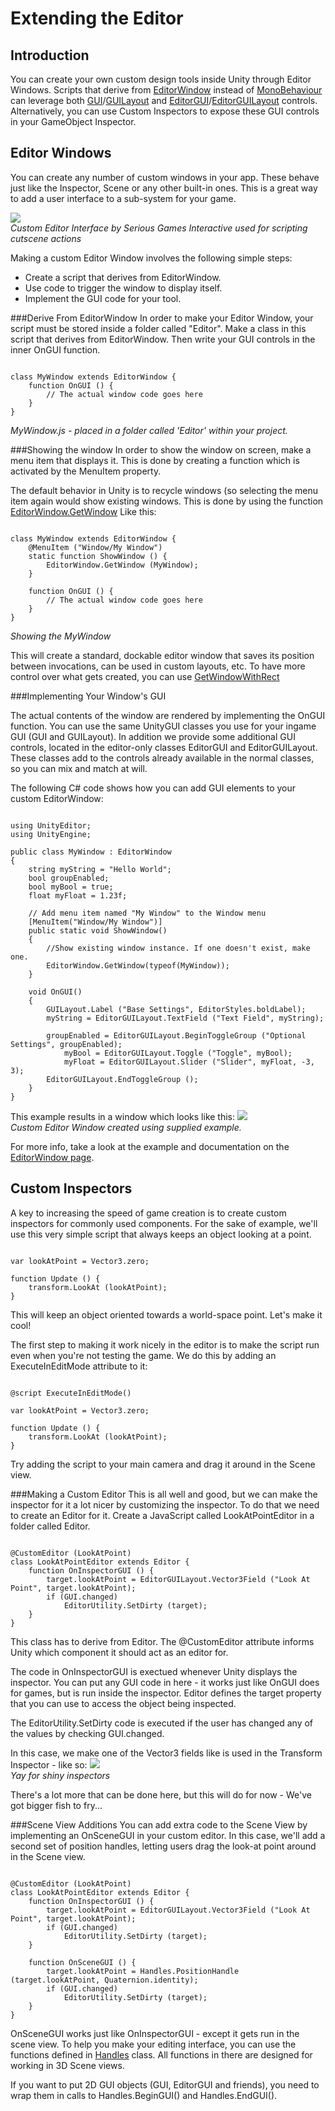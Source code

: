 Extending the Editor
====================


Introduction
------------


You can create your own custom design tools inside Unity through <span class=keyword>Editor Windows</span>.  Scripts that derive from [EditorWindow](ScriptRef:EditorWindow.html.html) instead of [MonoBehaviour](ScriptRef:MonoBehaviour.html.html) can leverage both [GUI](ScriptRef:EditorGUI.html.html)/[GUILayout](ScriptRef:GUI.html.html) and [EditorGUI](ScriptRef:GUILayout.html.html)/[EditorGUILayout](ScriptRef:EditorGUILayout.html.html) controls. Alternatively, you can use <span class=keyword>Custom Inspectors</span> to expose these GUI controls in your GameObject Inspector.


Editor Windows
--------------


You can create any number of custom windows in your app. These behave just like the Inspector, Scene or any other built-in ones. This is a great way to add a user interface to a sub-system for your game.

![](http://docwiki.hq.unity3d.com/uploads/Main/CustomEditorWindow.png)  
_Custom Editor Interface by Serious Games Interactive used for scripting cutscene actions_

Making a custom Editor Window involves the following simple steps:
* Create a script that derives from EditorWindow.
* Use code to trigger the window to display itself.
* Implement the GUI code for your tool.

###Derive From EditorWindow
In order to make your Editor Window, your script must be stored inside a folder called "Editor".  Make a class in this script that derives from EditorWindow. Then write your GUI controls in the inner OnGUI function.

````

class MyWindow extends EditorWindow {
    function OnGUI () {
        // The actual window code goes here
    }
}

````
_MyWindow.js - placed in a folder called 'Editor' within your project._

###Showing the window
In order to show the window on screen, make a menu item that displays it. This is done by creating a function which is activated by the 
<span class=keyword>MenuItem</span> property. 

The default behavior in Unity is to recycle windows (so selecting the menu item again would show existing windows. This is done by using the function [EditorWindow.GetWindow](ScriptRef:EditorWindow.GetWindow.html.html) Like this:
````

class MyWindow extends EditorWindow {
    @MenuItem ("Window/My Window")
    static function ShowWindow () {
        EditorWindow.GetWindow (MyWindow);
    }

    function OnGUI () {
        // The actual window code goes here
    }
}

````
_Showing the MyWindow_

This will create a standard, dockable editor window that saves its position between invocations, can be used in custom layouts, etc. To have more control over what gets created, you can use [GetWindowWithRect](ScriptRef:EditorWindow.GetWindowWithRect.html.html)

###Implementing Your Window's GUI

The actual contents of the window are rendered by implementing the OnGUI function. You can use the same UnityGUI classes you use for your ingame GUI (<span class=component>GUI</span> and <span class=component>GUILayout</span>). In addition we provide some additional GUI controls, located in the editor-only classes <span class=component>EditorGUI</span> and <span class=component>EditorGUILayout</span>. These classes add to the controls already available in the normal classes, so you can mix and match at will.

The following C# code shows how you can add GUI elements to your custom EditorWindow:
````

using UnityEditor;
using UnityEngine;

public class MyWindow : EditorWindow
{
	string myString = "Hello World";
	bool groupEnabled;
	bool myBool = true;
	float myFloat = 1.23f;
	
	// Add menu item named "My Window" to the Window menu
	[MenuItem("Window/My Window")]
	public static void ShowWindow()
	{
		//Show existing window instance. If one doesn't exist, make one.
		EditorWindow.GetWindow(typeof(MyWindow));
	}
	
	void OnGUI()
	{
		GUILayout.Label ("Base Settings", EditorStyles.boldLabel);
		myString = EditorGUILayout.TextField ("Text Field", myString);
        
		groupEnabled = EditorGUILayout.BeginToggleGroup ("Optional Settings", groupEnabled);
			myBool = EditorGUILayout.Toggle ("Toggle", myBool);
			myFloat = EditorGUILayout.Slider ("Slider", myFloat, -3, 3);
		EditorGUILayout.EndToggleGroup ();
	}
}

````

This example results in a window which looks like this:
![](http://docwiki.hq.unity3d.com/uploads/Main/ExampleEditorWindow.png)  
_Custom Editor Window created using supplied example._


For more info, take a look at the example and documentation on the [EditorWindow page](ScriptRef:EditorWindow.html.html).

Custom Inspectors
-----------------

A key to increasing the speed of game creation is to create custom inspectors for commonly used components. For the sake of example, we'll use this very simple script that always keeps an object looking at a point.

````

var lookAtPoint = Vector3.zero;

function Update () {
    transform.LookAt (lookAtPoint);
}

````

This will keep an object oriented towards a world-space point. Let's make it cool!

The first step to making it work nicely in the editor is to make the script run even when you're not testing the game. We do this by adding an ExecuteInEditMode attribute to it:

````

@script ExecuteInEditMode()

var lookAtPoint = Vector3.zero;

function Update () {
    transform.LookAt (lookAtPoint);
}

````

Try adding the script to your main camera and drag it around in the Scene view.

###Making a Custom Editor
This is all well and good, but we can make the inspector for it a lot nicer by customizing the inspector. To do that we need to create an <span class=component>Editor</span> for it. Create a JavaScript called LookAtPointEditor in a folder called Editor.

````

@CustomEditor (LookAtPoint)
class LookAtPointEditor extends Editor {
    function OnInspectorGUI () {
        target.lookAtPoint = EditorGUILayout.Vector3Field ("Look At Point", target.lookAtPoint);
        if (GUI.changed)
            EditorUtility.SetDirty (target);
    }
}

````

This class has to derive from Editor. The @CustomEditor attribute informs Unity which component it should act as an editor for.

The code in OnInspectorGUI is exectued whenever Unity displays the inspector. You can put any GUI code in here - it works just like OnGUI does for games, but is run inside the inspector. Editor defines the target property that you can use to access the object being inspected.

The EditorUtility.SetDirty code is executed if the user has changed any of the values by checking GUI.changed.

In this case, we make one of the Vector3 fields like is used in the Transform Inspector - like so:
![](http://docwiki.hq.unity3d.com/uploads/Main/CustomInspector.png)  
_Yay for shiny inspectors_

There's a lot more that can be done here, but this will do for now - We've got bigger fish to fry...

###Scene View Additions
You can add extra code to the Scene View by implementing an OnSceneGUI in your custom editor. In this case, we'll add a second set of position handles, letting users drag the look-at point around in the Scene view.

````

@CustomEditor (LookAtPoint)
class LookAtPointEditor extends Editor {
    function OnInspectorGUI () {
        target.lookAtPoint = EditorGUILayout.Vector3Field ("Look At Point", target.lookAtPoint);
        if (GUI.changed)
            EditorUtility.SetDirty (target);
    }
    
    function OnSceneGUI () {
        target.lookAtPoint = Handles.PositionHandle (target.lookAtPoint, Quaternion.identity);
        if (GUI.changed)
            EditorUtility.SetDirty (target);
    }
}

````

OnSceneGUI works just like OnInspectorGUI - except it gets run in the scene view. To help you make your editing interface, you can use the functions defined in [Handles](ScriptRef:Handles.html.html) class. All functions in there are designed for working in 3D Scene views.

If you want to put 2D GUI objects (GUI, EditorGUI and friends), you need to wrap them in calls to Handles.BeginGUI() and Handles.EndGUI().
